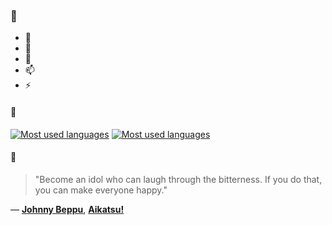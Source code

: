 ### 👋

- 🔭
- 🌱
- 💬
- 📫
- ⚡

#### 🧏

[![Most used languages](https://github-readme-stats-aynah.vercel.app/api/top-langs/?username=aynh&theme=solarized-dark&langs_count=6&layout=compact&hide_title=true)](https://github.com/anuraghazra/github-readme-stats#gh-dark-mode-only)
[![Most used languages](https://github-readme-stats-aynah.vercel.app/api/top-langs/?username=aynh&theme=solarized-light&langs_count=6&layout=compact&hide_title=true)](https://github.com/anuraghazra/github-readme-stats#gh-light-mode-only)

#### 💬

> "Become an idol who can laugh through the bitterness. If you do that, you can make everyone happy."

&mdash; [**Johnny Beppu**](https://myanimelist.net/character.php?q=Johnny%20Beppu&cat=character), [**Aikatsu!**](https://myanimelist.net/search/all?q=Aikatsu!&cat=all)
